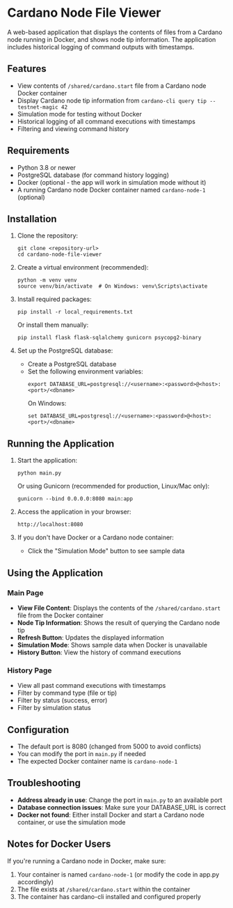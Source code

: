 # Cardano Node File Viewer

A web-based application that displays the contents of files from a Cardano node running in Docker, and shows node tip information. The application includes historical logging of command outputs with timestamps.

## Features

- View contents of `/shared/cardano.start` file from a Cardano node Docker container
- Display Cardano node tip information from `cardano-cli query tip --testnet-magic 42`
- Simulation mode for testing without Docker
- Historical logging of all command executions with timestamps
- Filtering and viewing command history

## Requirements

- Python 3.8 or newer
- PostgreSQL database (for command history logging)
- Docker (optional - the app will work in simulation mode without it)
- A running Cardano node Docker container named `cardano-node-1` (optional)

## Installation

1. Clone the repository:
   ```
   git clone <repository-url>
   cd cardano-node-file-viewer
   ```

2. Create a virtual environment (recommended):
   ```
   python -m venv venv
   source venv/bin/activate  # On Windows: venv\Scripts\activate
   ```

3. Install required packages:
   ```
   pip install -r local_requirements.txt
   ```
   
   Or install them manually:
   ```
   pip install flask flask-sqlalchemy gunicorn psycopg2-binary
   ```

4. Set up the PostgreSQL database:
   - Create a PostgreSQL database
   - Set the following environment variables:
     ```
     export DATABASE_URL=postgresql://<username>:<password>@<host>:<port>/<dbname>
     ```
     On Windows:
     ```
     set DATABASE_URL=postgresql://<username>:<password>@<host>:<port>/<dbname>
     ```

## Running the Application

1. Start the application:
   ```
   python main.py
   ```
   
   Or using Gunicorn (recommended for production, Linux/Mac only):
   ```
   gunicorn --bind 0.0.0.0:8080 main:app
   ```

2. Access the application in your browser:
   ```
   http://localhost:8080
   ```

3. If you don't have Docker or a Cardano node container:
   - Click the "Simulation Mode" button to see sample data

## Using the Application

### Main Page

- **View File Content**: Displays the contents of the `/shared/cardano.start` file from the Docker container
- **Node Tip Information**: Shows the result of querying the Cardano node tip
- **Refresh Button**: Updates the displayed information
- **Simulation Mode**: Shows sample data when Docker is unavailable
- **History Button**: View the history of command executions

### History Page

- View all past command executions with timestamps
- Filter by command type (file or tip)
- Filter by status (success, error)
- Filter by simulation status

## Configuration

- The default port is 8080 (changed from 5000 to avoid conflicts)
- You can modify the port in `main.py` if needed
- The expected Docker container name is `cardano-node-1`

## Troubleshooting

- **Address already in use**: Change the port in `main.py` to an available port
- **Database connection issues**: Make sure your DATABASE_URL is correct
- **Docker not found**: Either install Docker and start a Cardano node container, or use the simulation mode

## Notes for Docker Users

If you're running a Cardano node in Docker, make sure:
1. Your container is named `cardano-node-1` (or modify the code in app.py accordingly)
2. The file exists at `/shared/cardano.start` within the container
3. The container has cardano-cli installed and configured properly